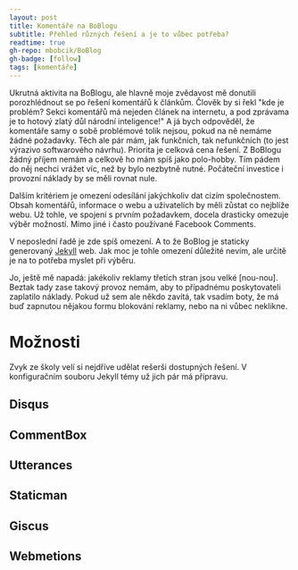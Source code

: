 ```yaml
---
layout: post
title: Komentáře na BoBlogu
subtitle: Přehled různých řešení a je to vůbec potřeba?
readtime: true
gh-repo: mbobcik/BoBlog
gh-badge: [follow]
tags: [komentáře]
---
```


Ukrutná aktivita na BoBlogu, ale hlavně moje zvědavost mě donutili porozhlédnout se po řešení komentářů k článkům.
Člověk by si řekl "kde je problém? Sekci komentářů má nejeden článek na internetu, a pod zprávama je to hotový zlatý důl národní inteligence!"
A já bych odpověděl, že komentáře samy o sobě problémové tolik nejsou, pokud na ně nemáme žádné požadavky.
Těch ale pár mám, jak funkčních, tak nefunkčních (to jest výrazivo softwarového návrhu).
Priorita je celková cena řešení. 
Z BoBlogu žádný příjem nemám a celkově ho mám spíš jako polo-hobby.
Tím pádem do něj nechci vrážet víc, než by bylo nezbytně nutné.
Počáteční investice i provozní náklady by se měli rovnat nule. 

Dalším kritériem je omezení odesílání jakýchkoliv dat cizím společnostem. 
Obsah komentářů, informace o webu a uživatelích by měli zůstat co nejblíže webu. 
Už tohle, ve spojení s prvním požadavkem, docela drasticky omezuje výběr možností.
Mimo jiné i často používané Facebook Comments.

V neposlední řadě je zde spíš omezení.
A to že BoBlog je staticky generovaný [Jekyll](https://jekyllrb.com/) web.
Jak moc je tohle omezení důležité nevím, ale určitě je na to potřeba myslet při výběru.

Jo, ještě mě napadá: jakékoliv reklamy třetích stran jsou velké \[nou-nou\].
Beztak tady zase takový provoz nemám, aby to případnému poskytovateli zaplatilo náklady.
Pokud už sem ale někdo zavítá, tak vsadím boty, že má buď zapnutou nějakou formu blokování reklamy,
nebo na ni vůbec neklikne.

# Možnosti
Zvyk ze školy velí si nejdříve udělat rešerši dostupných řešení.
V konfiguračním souboru Jekyll témy už jich pár má přípravu.

## Disqus

## CommentBox

## Utterances

## Staticman

## Giscus

## Webmetions